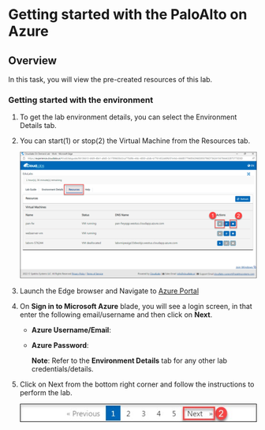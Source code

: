 # Getting started with the PaloAlto on Azure

## Overview

In this task, you will view the pre-created resources of this lab.
 
### Getting started with the environment

1. To get the lab environment details, you can select the Environment Details tab.

1. You can start(1) or stop(2) the Virtual Machine from the Resources tab.
 
     ![](../images/image031.png)

1. Launch the Edge browser and Navigate to [Azure Portal](https://portal.azure.com)

1. On **Sign in to Microsoft Azure** blade, you will see a login screen, in that enter the following email/username and then click on **Next**.  

   * **Azure Username/Email**:  <inject key="Username"></inject> 
   * **Azure Password**:  <inject key="Password"></inject>

        **Note**: Refer to the **Environment Details** tab for any other lab credentials/details.

1. Click on Next from the bottom right corner and follow the instructions to perform the lab.

      ![](../images/image-901.jpg)
